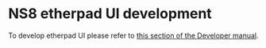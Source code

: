 # NS8 etherpad UI development

To develop etherpad UI please refer to [this section of the Developer manual](https://nethserver.github.io/ns8-core/ui/modules/#module-ui-development).
